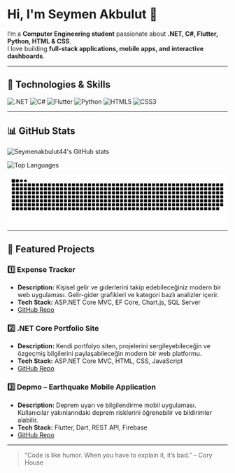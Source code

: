 # Hi, I'm Seymen Akbulut 👋

I’m a **Computer Engineering student** passionate about **.NET, C#, Flutter, Python, HTML & CSS**.  
I love building **full-stack applications, mobile apps, and interactive dashboards**.  

---

## 🚀 Technologies & Skills

![.NET](https://img.shields.io/badge/.NET-5C2D91?style=for-the-badge&logo=dotnet&logoColor=white)
![C#](https://img.shields.io/badge/C%23-239120?style=for-the-badge&logo=c-sharp&logoColor=white)
![Flutter](https://img.shields.io/badge/Flutter-02569B?style=for-the-badge&logo=flutter&logoColor=white)
![Python](https://img.shields.io/badge/Python-3776AB?style=for-the-badge&logo=python&logoColor=white)
![HTML5](https://img.shields.io/badge/HTML5-E34F26?style=for-the-badge&logo=html5&logoColor=white)
![CSS3](https://img.shields.io/badge/CSS3-1572B6?style=for-the-badge&logo=css3&logoColor=white)

---

## 📊 GitHub Stats

![Seymenakbulut44's GitHub stats](https://github-readme-stats.vercel.app/api?username=seymenakbulut44&show_icons=true&theme=radical)

![Top Languages](https://github-readme-stats.vercel.app/api/top-langs/?username=seymenakbulut44&layout=compact&theme=radical)

![GitHub Grade Snake](https://github.com/Platane/snk/raw/output/github-contribution-grid-snake.svg?user=seymenakbulut44)

---

## 💼 Featured Projects

### 1️⃣ **Expense Tracker**
- **Description:** Kişisel gelir ve giderlerini takip edebileceğiniz modern bir web uygulaması. Gelir-gider grafikleri ve kategori bazlı analizler içerir.  
- **Tech Stack:** ASP.NET Core MVC, EF Core, Chart.js, SQL Server  
- [GitHub Repo](https://github.com/seymenakbulut44/ExpenseTracker)

### 2️⃣ **.NET Core Portfolio Site**
- **Description:** Kendi portfolyo siten, projelerini sergileyebileceğin ve özgeçmiş bilgilerini paylaşabileceğin modern bir web platformu.  
- **Tech Stack:** ASP.NET Core MVC, HTML, CSS, JavaScript  
- [GitHub Repo](https://github.com/seymenakbulut44/.netcore-project)

### 3️⃣ **Depmo – Earthquake Mobile Application**
- **Description:** Deprem uyarı ve bilgilendirme mobil uygulaması. Kullanıcılar yakınlarındaki deprem risklerini öğrenebilir ve bildirimler alabilir.  
- **Tech Stack:** Flutter, Dart, REST API, Firebase  
- [GitHub Repo](https://github.com/seymenakbulut44/Depmo-Earthquake-Mobile-Application)

---


> “Code is like humor. When you have to explain it, it’s bad.” – Cory House
